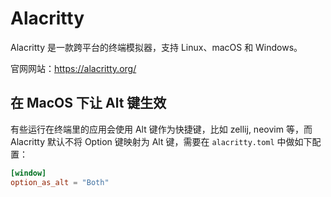 # Alacritty

Alacritty 是一款跨平台的终端模拟器，支持 Linux、macOS 和 Windows。

官网网站：https://alacritty.org/

## 在 MacOS 下让 Alt 键生效

有些运行在终端里的应用会使用 Alt 键作为快捷键，比如 zellij, neovim 等，而 Alacritty 默认不将 Option 键映射为 Alt 键，需要在 `alacritty.toml` 中做如下配置：

```toml showLineNubmers title="alacritty.toml"
[window]
option_as_alt = "Both"
```
